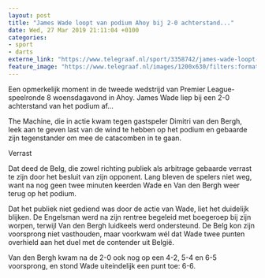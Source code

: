 ```yaml
---
layout: post
title: "James Wade loopt van podium Ahoy bij 2-0 achterstand..."
date: Wed, 27 Mar 2019 21:11:04 +0100
categories: 
- sport 
- darts 
externe_link: "https://www.telegraaf.nl/sport/3358742/james-wade-loopt-van-podium-ahoy-bij-2-0-achterstand"
feature_image: "https://www.telegraaf.nl/images/1200x630/filters:format(jpeg):quality(80)/cdn-kiosk-api.telegraaf.nl/e376e55e-50e9-11e9-9f98-0217670beecd.jpg"
---
```


<p class="intro">Een opmerkelijk moment in de tweede wedstrijd van Premier League-speelronde 8 woensdagavond in Ahoy. James Wade liep bij een 2-0 achterstand van het podium af...</p> <p>The Machine, die in actie kwam tegen gastspeler Dimitri van den Bergh, leek aan te geven last van de wind te hebben op het podium en gebaarde zijn tegenstander om mee de catacomben in te gaan.</p><p>Verrast</p><p>Dat deed de Belg, die zowel richting publiek als arbitrage gebaarde verrast te zijn door het besluit van zijn opponent. Lang bleven de spelers niet weg, want na nog geen twee minuten keerden Wade en Van den Bergh weer terug op het podium.</p><p>Dat het publiek niet gediend was door de actie van Wade, liet het duidelijk blijken. De Engelsman werd na zijn rentree begeleid met boegeroep bij zijn worpen, terwijl Van den Bergh luidkeels werd ondersteund. De Belg kon zijn voorsprong niet vasthouden, maar voorkwam wél dat Wade twee punten overhield aan het duel met de contender uit België.</p><p>Van den Bergh kwam na de 2-0 ook nog op een 4-2, 5-4 en 6-5 voorsprong, en stond Wade uiteindelijk een punt toe: 6-6.</p>
